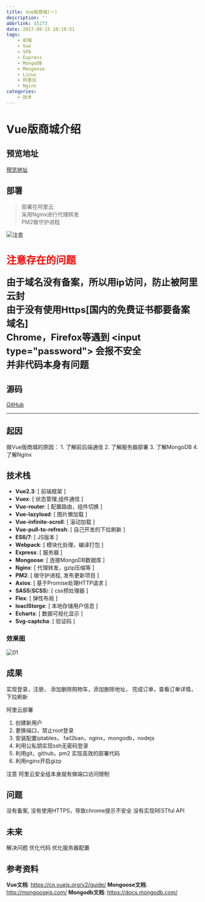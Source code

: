 ```yaml
---
title: Vue版商城(一)
description: ''
abbrlink: 15273
date: 2017-08-15 10:10:51
tags: 
    - 前端
    - Vue
    - SPA
    - Express
    - MongoDB
    - Mongoose
    - Linux
    - 阿里云
    - Nginx
categories:
    - 技术
---
```




# Vue版商城介绍


## 预览地址

[预览地址](http://39.108.141.131/vueshop/#/)


## 部署

> 部署在阿里云  
> 采用Nginx进行代理转发  
> PM2做守护进程



![注意](http://ldq-first.github.io/Vue-shop/static/font/%E6%B3%A8%E6%84%8F.svg)

<h2 style="font-size: 26px; color: red;">注意存在的问题</h2>
<p style="font-size: 24px; line-height: 1.5; font-weight: bold;"> 
    由于域名没有备案，所以用ip访问，防止被阿里云封<br>
    由于没有使用Https[国内的免费证书都要备案域名]<br>  
    Chrome，Firefox等遇到 &lt;input type="password"&gt; 会报不安全<br>  
    并非代码本身有问题<br>  
</p>



## 源码
[GitHub](https://github.com/LDQ-first/Vue-shop)

---

## 起因


做Vue版商城的原因：
    1. 了解前后端通信
    2. 了解服务器部署
    3. 了解MongoDB
    4. 了解Nginx






## 技术栈
* **Vue2.3**: [ 前端框架 ]
* **Vuex**: [ 状态管理,组件通信 ] 
* **Vue-router**: [ 配置路由，组件切换 ]
* **Vue-lazyload**: [ 图片懒加载 ]
* **Vue-infinite-scroll**: [ 滚动加载 ]
* **Vue-pull-to-refresh**: [ 自己开发的下拉刷新 ]
* **ES6/7**: [ JS版本 ]
* **Webpack**: [ 模块化处理，编译打包 ]
* **Express**: [ 服务器 ]
* **Mongoose**: [ 连接MongoDB数据库 ]
* **Nginx**: [ 代理转发，gzip压缩等 ]
* **PM2**: [ 做守护进程, 发布更新项目 ]
* **Axios**: [ 基于Promise处理HTTP请求 ]
* **SASS**(**SCSS**): [ css预处理器 ]
* **Flex**: [ 弹性布局 ]
* **loaclStorge**: [ 本地存储用户信息 ]
* **Echarts**: [ 数据可视化显示 ]
* **Svg-captcha**: [ 验证码 ]



### 效果图

![01](http://ldq-first.github.io/img/VShop/01.jpg) 



## 成果

实现登录，注册，
添加删除购物车，添加删除地址，
完成订单，查看订单详情， 
下拉刷新


阿里云部署
1. 创建新用户
2. 更换端口，禁止root登录
3. 安装配置iptables， fail2ban，nginx，mongodb，nodejs
4. 利用公私钥实现ssh无密码登录
5. 利用git，github，pm2 实现高效的部署代码
6. 利用nginx开启gizp

注意
阿里云安全组本身就有做端口访问限制



## 问题



没有备案, 没有使用HTTPS，导致chrome提示不安全
没有实现RESTful API



## 未来

解决问题
优化代码
优化服务器配置






## 参考资料


**Vue文档**: https://cn.vuejs.org/v2/guide/
**Mongoose文档**: http://mongoosejs.com/
**Mongodb文档**: https://docs.mongodb.com/



